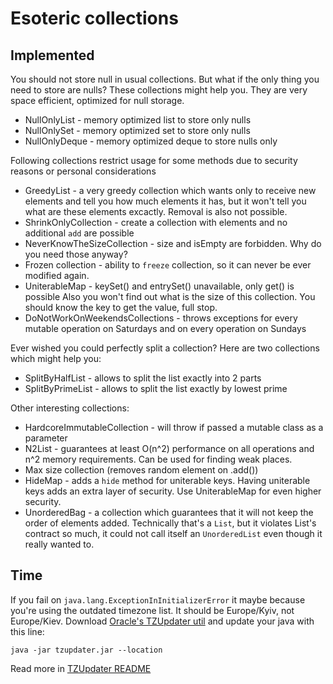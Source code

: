 # Esoteric collections

## Implemented

You should not store null in usual collections.
But what if the only thing you need to store are nulls?
These collections might help you.
They are very space efficient, optimized for null storage.

 - NullOnlyList - memory optimized list to store only nulls
 - NullOnlySet - memory optimized set to store only nulls
 - NullOnlyDeque - memory optimized deque to store nulls only

Following collections restrict usage for some methods due to security reasons or personal considerations

 - GreedyList - a very greedy collection which wants only to receive new elements and tell you how much elements 
it has, but it won't tell you what are these elements excactly.
Removal is also not possible.
 - ShrinkOnlyCollection - create a collection with elements and no additional `add` are possible
 - NeverKnowTheSizeCollection - size and isEmpty are forbidden. Why do you need those anyway?
 - Frozen collection - ability to `freeze` collection, so it can never be ever modified again.
 - UniterableMap - keySet() and entrySet() unavailable, only get() is possible
Also you won't find out what is the size of this collection.
You should know the key to get the value, full stop.
 - DoNotWorkOnWeekendsCollections - throws exceptions for every mutable operation on Saturdays and on every operation on Sundays

Ever wished you could perfectly split a collection? 
Here are two collections which might help you:

 - SplitByHalfList - allows to split the list exactly into 2 parts
 - SplitByPrimeList - allows to split the list exactly by lowest prime

Other interesting collections:

 - HardcoreImmutableCollection - will throw if passed a mutable class as a parameter
 - N2List - guarantees at least O(n^2) performance on all operations and n^2 memory requirements.
Can be used for finding weak places.
 - Max size collection (removes random element on .add())
 - HideMap - adds a `hide` method for uniterable keys.
Having uniterable keys adds an extra layer of security.
Use UniterableMap for even higher security. 
 - UnorderedBag - a collection which guarantees that it will not keep the order of elements added.
Technically that's a `List`, but it violates List's contract so much, it could not call itself an `UnorderedList`
even though it really wanted to.

## Time

If you fail on `java.lang.ExceptionInInitializerError` it maybe because you're using the outdated timezone list.
It should be Europe/Kyiv, not Europe/Kiev.
Download [Oracle's TZUpdater util](https://www.oracle.com/java/technologies/downloads/tools/#TZUpdater) and update your java with this line:

    java -jar tzupdater.jar --location

Read more in [TZUpdater README](https://www.oracle.com/java/technologies/javase/tzupdater-readme.html)

